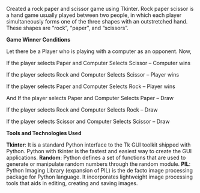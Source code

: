 Created a rock paper and scissor game using Tkinter. Rock paper scissor is a hand game usually played between two people, in which each player simultaneously forms one of the three shapes with an outstretched hand. These shapes are “rock”, “paper”, and “scissors”.

**Game Winner Conditions**

Let there be a Player who is playing with a computer as an opponent. Now,

If the player selects Paper and Computer Selects Scissor – Computer wins

If the player selects Rock and Computer Selects Scissor – Player wins

If the player selects Paper and Computer Selects Rock – Player wins

And If the player selects Paper and Computer Selects Paper – Draw

If the player selects Rock and Computer Selects Rock – Draw

If the player selects Scissor and Computer Selects Scissor – Draw

**Tools and Technologies Used**

**Tkinter**: It is a standard Python interface to the Tk GUI toolkit shipped with Python. Python with tkinter is the fastest and easiest way to create the GUI applications.
**Random**: Python defines a set of functions that are used to generate or manipulate random numbers through the random module.
**PIL**: Python Imaging Library (expansion of PIL) is the de facto image processing package for Python language. It incorporates lightweight image processing tools that aids in editing, creating and saving images.
